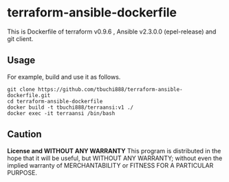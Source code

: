 # terraform-ansible-dockerfile
 This is Dockerfile of terraform v0.9.6 , Ansible v2.3.0.0 (epel-release) and git client.

## Usage
For example, build and use it as follows.

```
git clone https://github.com/tbuchi888/terraform-ansible-dockerfile.git
cd terraform-ansible-dockerfile
docker build -t tbuchi888/terraansi:v1 ./
docker exec -it terraansi /bin/bash
```

## Caution
**License and WITHOUT ANY WARRANTY**
This program is distributed in the hope that it will be useful, but WITHOUT ANY WARRANTY; without even the implied warranty of MERCHANTABILITY or FITNESS FOR A PARTICULAR PURPOSE.
